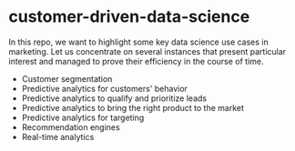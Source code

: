 # customer-driven-data-science

In this repo, we want to highlight some key data science use cases in marketing. Let us concentrate on several instances that present particular interest and managed to prove their efficiency in the course of time.

- Customer segmentation
- Predictive analytics for customers' behavior
- Predictive analytics to qualify and prioritize leads
- Predictive analytics to bring the right product to the market
- Predictive analytics for targeting
- Recommendation engines
- Real-time analytics
